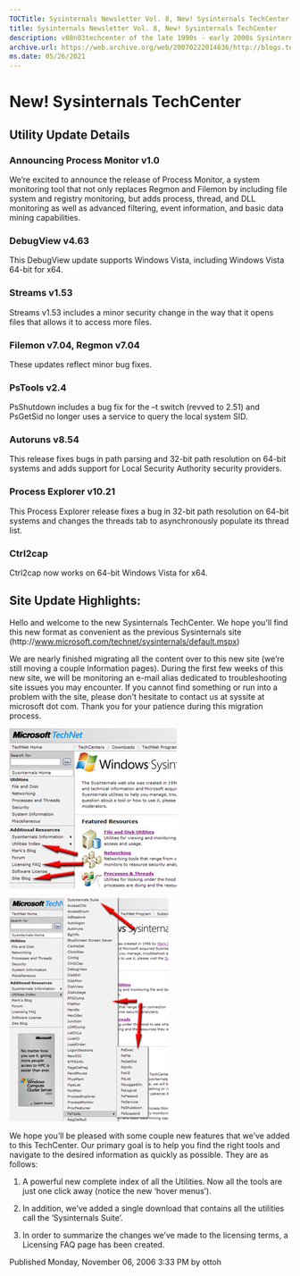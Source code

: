 ```yaml
---
TOCTitle: Sysinternals Newsletter Vol. 8, New! Sysinternals TechCenter
title: Sysinternals Newsletter Vol. 8, New! Sysinternals TechCenter
description: v08n03techcenter of the late 1990s - early 2000s Sysinternals newsletters written by Mark
archive.url: https://web.archive.org/web/20070222014636/http://blogs.technet.com/sysinternals/archive/2006/11/06/new-sysinternals-techcenter.aspx
ms.date: 05/26/2021
---
```


# New! Sysinternals TechCenter

## Utility Update Details

### Announcing Process Monitor v1.0

We’re excited to announce the release of Process Monitor, a system monitoring tool that not only replaces Regmon and Filemon by including file system and registry monitoring, but adds process, thread, and DLL monitoring as well as advanced filtering, event information, and basic data mining capabilities.

### DebugView v4.63

This DebugView update supports Windows Vista, including Windows Vista 64-bit for x64.

### Streams v1.53

Streams v1.53 includes a minor security change in the way that it opens files that allows it to access more files.

### Filemon v7.04, Regmon v7.04

These updates reflect minor bug fixes.

### PsTools v2.4

PsShutdown includes a bug fix for the –t switch (revved to 2.51) and PsGetSid no longer uses a service to query the local system SID.

### Autoruns v8.54

This release fixes bugs in path parsing and 32-bit path resolution on 64-bit systems and adds support for Local Security Authority security providers.

### Process Explorer v10.21

This Process Explorer release fixes a bug in 32-bit path resolution on 64-bit systems and changes the threads tab to asynchronously populate its thread list.

### Ctrl2cap

Ctrl2cap now works on 64-bit Windows Vista for x64.

## Site Update Highlights:

Hello and welcome to the new Sysinternals TechCenter. We hope you'll find this new format as convenient as the previous Sysinternals site (http<nolink>://www.microsoft.com/technet/sysinternals/default.mspx)

We are nearly finished migrating all the content over to this new site (we’re still moving a couple Information pages). During the first few weeks of this new site, we will be monitoring an e-mail alias dedicated to troubleshooting site issues you may encounter. If you cannot find something or run into a problem with the site, please don't hesitate to contact us at syssite at microsoft dot com. Thank you for your patience during this migration process.

![new items 1](media/v08n04/New-Items-1.jpg)

![new items 2](media/v08n04/New-Items-2.jpg)

We hope you’ll be pleased with some couple new features that we’ve added to this TechCenter. Our primary goal is to help you find the right tools and navigate to the desired information as quickly as possible. They are as follows:

1. A powerful new complete index of all the Utilities. Now all the tools are just one click away (notice the new ‘hover menus’).

2. In addition, we’ve added a single download that contains all the utilities call the ‘Sysinternals Suite’.

3. In order to summarize the changes we’ve made to the licensing terms, a Licensing FAQ page has been created.

Published Monday, November 06, 2006 3:33 PM by ottoh
